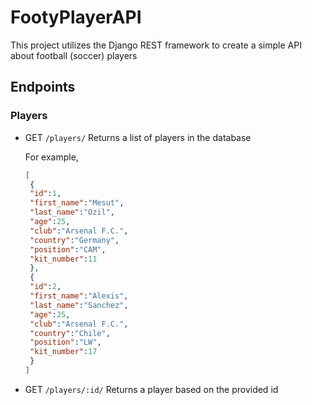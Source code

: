 # FootyPlayerAPI
This project utilizes the Django REST framework to create a simple API about football (soccer) players

## Endpoints
### Players
  * GET `/players/`
    Returns a list of players in the database

    For example,
    ```json
    [
     {
     "id":1,
     "first_name":"Mesut",
     "last_name":"Ozil",
     "age":25,
     "club":"Arsenal F.C.",
     "country":"Germany",
     "position":"CAM",
     "kit_number":11
     },
     {
     "id":2,
     "first_name":"Alexis",
     "last_name":"Sanchez",
     "age":25,
     "club":"Arsenal F.C.",
     "country":"Chile",
     "position":"LW",
     "kit_number":17
     }
    ]
    ```

  * GET `/players/:id/`
    Returns a player based on the provided id
